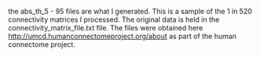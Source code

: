 the abs_th_5 - 95 files are what I generated. This is a sample of the 1 in 520 connectivity matrices I processed. The original data is held in the connectivity_matrix_file.txt file. The files were obtained here http://umcd.humanconnectomeproject.org/about as part of the human connectome project.
